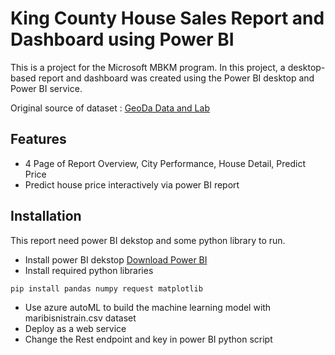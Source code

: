 # King County House Sales Report and Dashboard using Power BI 

This is a project for the Microsoft MBKM program. In this project, a desktop-based report and dashboard was created using the Power BI desktop and Power BI service.

Original source of dataset : [GeoDa Data and Lab](https://geodacenter.github.io/data-and-lab/KingCounty-HouseSales2015/)

## Features

- 4 Page of Report Overview, City Performance, House Detail, Predict Price
- Predict house price interactively via power BI report

## Installation

This report need power BI dekstop and some python library to run.

- Install power BI dekstop [Download Power BI](https://powerbi.microsoft.com/en-us/downloads/)
- Install required python libraries
```sh
pip install pandas numpy request matplotlib
```
- Use azure autoML to build the machine learning model with maribisnistrain.csv dataset
- Deploy as a web service
- Change the Rest endpoint and key in power BI python script
